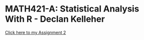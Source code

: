 # MATH421-A: Statistical Analysis With R - Declan Kelleher
[Click here to my Assignment 2](assignment2.hml)